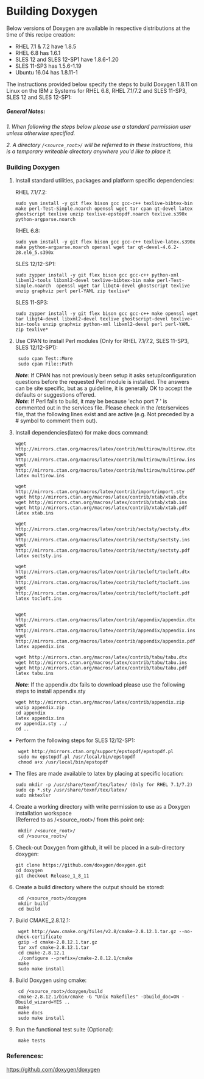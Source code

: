 <!---PACKAGE:Doxygen--->
<!---DISTRO:SLES 12:1.8.11--->
<!---DISTRO:SLES 11:1.8.11--->
<!---DISTRO:RHEL 7.1:1.8.11--->
<!---DISTRO:RHEL 6.6:1.8.11--->
<!---DISTRO:Ubuntu 16.x:1.8.11--->

# Building Doxygen

Below versions of Doxygen are available in respective distributions at the time of this recipe creation:

* RHEL 7.1 & 7.2 have  1.8.5  
* RHEL 6.8 has  1.6.1  
* SLES 12 and SLES 12-SP1 have  1.8.6-1.20  
* SLES 11-SP3 has  1.5.6-1.19  
* Ubuntu 16.04 has 1.8.11-1

The instructions provided below specify the steps to build Doxygen 1.8.11 on Linux on the IBM z Systems for RHEL 6.8, RHEL 7.1/7.2 and SLES 11-SP3, SLES 12 and SLES 12-SP1:

##### General Notes:
      
_1. When following the steps below please use a standard permission user unless otherwise specified._

_2. A directory `/<source_root>/` will be referred to in these instructions, this is a temporary writeable directory anywhere you'd like to place it._

### Building Doxygen

1. Install standard utilities, packages and platform specific dependencies:

    RHEL 7.1/7.2:

    ```
    sudo yum install -y git flex bison gcc gcc-c++ texlive-bibtex-bin make perl-Test-Simple.noarch openssl wget tar cpan qt-devel latex ghostscript texlive unzip texlive-epstopdf.noarch texlive.s390x python-argparse.noarch
     ```

    RHEL 6.8:
    ```
    sudo yum install -y git flex bison gcc gcc-c++ texlive-latex.s390x make python-argparse.noarch openssl wget tar qt-devel-4.6.2-28.el6_5.s390x
    ```

    SLES 12/12-SP1:
    ```
    sudo zypper install -y git flex bison gcc gcc-c++ python-xml libxml2-tools libxml2-devel texlive-bibtex-bin make perl-Test-Simple.noarch  openssl wget tar libqt4-devel ghostscript texlive unzip graphviz perl perl-YAML zip texlive*
    ```
 
    SLES 11-SP3:
    ```
    sudo zypper install -y git flex bison gcc gcc-c++ make openssl wget tar libqt4-devel libxml2-devel texlive ghostscript-devel texlive-bin-tools unzip graphviz python-xml libxml2-devel perl perl-YAML zip texlive*
    ```

2. Use CPAN to install Perl modules (Only for RHEL 7.1/7.2, SLES 11-SP3, SLES 12/12-SP1):
   ```	
    sudo cpan Test::More
    sudo cpan File::Path
   ```
   **_Note_**: If CPAN has not previously been setup it asks setup/configuration questions before the requested Perl module is installed. The answers can be site specific, but as a guideline, it is generally OK to accept the defaults or suggestions offered.  
   **_Note_**: If Perl fails to build, it may be because 'echo port 7 ' is commented out in the services file. Please check in the /etc/services file, that the following lines exist and are active (e.g. Not preceded by a # symbol to comment them out).

3. Install dependencies(latex) for make docs command:

     ```
	wget http://mirrors.ctan.org/macros/latex/contrib/multirow/multirow.dtx
	wget http://mirrors.ctan.org/macros/latex/contrib/multirow/multirow.ins
	wget http://mirrors.ctan.org/macros/latex/contrib/multirow/multirow.pdf
	latex multirow.ins
    
    wget  http://mirrors.ctan.org/macros/latex/contrib/import/import.sty 
    wget http://mirrors.ctan.org/macros/latex/contrib/xtab/xtab.dtx
    wget http://mirrors.ctan.org/macros/latex/contrib/xtab/xtab.ins 
    wget http://mirrors.ctan.org/macros/latex/contrib/xtab/xtab.pdf 
    latex xtab.ins 
	
    wget http://mirrors.ctan.org/macros/latex/contrib/sectsty/sectsty.dtx
    wget http://mirrors.ctan.org/macros/latex/contrib/sectsty/sectsty.ins 
    wget http://mirrors.ctan.org/macros/latex/contrib/sectsty/sectsty.pdf 
    latex sectsty.ins 
	
    wget http://mirrors.ctan.org/macros/latex/contrib/tocloft/tocloft.dtx 
    wget http://mirrors.ctan.org/macros/latex/contrib/tocloft/tocloft.ins 
    wget http://mirrors.ctan.org/macros/latex/contrib/tocloft/tocloft.pdf 
    latex tocloft.ins 
	
    
	wget http://mirrors.ctan.org/macros/latex/contrib/appendix/appendix.dtx
    wget http://mirrors.ctan.org/macros/latex/contrib/appendix/appendix.ins 
    wget http://mirrors.ctan.org/macros/latex/contrib/appendix/appendix.pdf 
    latex appendix.ins 
	
    wget http://mirrors.ctan.org/macros/latex/contrib/tabu/tabu.dtx 
    wget http://mirrors.ctan.org/macros/latex/contrib/tabu/tabu.ins 
    wget http://mirrors.ctan.org/macros/latex/contrib/tabu/tabu.pdf 
    latex tabu.ins
    ```
    
     **_Note_**: If the appendix.dtx fails to download please use the following steps to install appendix.sty
    ```
    wget http://mirrors.ctan.org/macros/latex/contrib/appendix.zip  
    unzip appendix.zip  
    cd appendix 
    latex appendix.ins
    mv appendix.sty ../
    cd ..
    ```

 *  Perform the following steps for SLES 12/12-SP1:  

    ```  
	 wget http://mirrors.ctan.org/support/epstopdf/epstopdf.pl  
     sudo mv epstopdf.pl /usr/local/bin/epstopdf  
     chmod a+x /usr/local/bin/epstopdf
    ```      
 *  The files are made available to latex by placing at specific location:  

    ```  
    sudo mkdir -p /usr/share/texmf/tex/latex/ (Only for RHEL 7.1/7.2)
    sudo cp *.sty /usr/share/texmf/tex/latex/  
    sudo mktexlsr
    ```

4. Create a working directory with write permission to use as a Doxygen installation workspace  
(Referred to as /\<source_root\>/ from this point on):

   ```
    mkdir /<source_root>/
    cd /<source_root>/
   ```

5. Check-out Doxygen from github, it will be placed in a sub-directory doxygen: 
    ```
    git clone https://github.com/doxygen/doxygen.git
    cd doxygen
    git checkout Release_1_8_11
    ```
   

6. Create a build directory where the output should be stored:
   ```
    cd /<source_root>/doxygen
    mkdir build
    cd build
   ```

7. Build CMAKE_2.8.12.1:
   ```
    wget http://www.cmake.org/files/v2.8/cmake-2.8.12.1.tar.gz --no-check-certificate
    gzip -d cmake-2.8.12.1.tar.gz
    tar xvf cmake-2.8.12.1.tar
    cd cmake-2.8.12.1
    ./configure --prefix=/cmake-2.8.12.1/cmake
    make
    sudo make install
   ```
8. Build Doxygen using cmake:  

   ```
    cd /<source_root>/doxygen/build
    cmake-2.8.12.1/bin/cmake -G "Unix Makefiles" -Dbuild_doc=ON -Dbuild_wizard=YES .. 
    make  
    make docs  
    sudo make install 
   ```
9. Run the functional test suite (Optional): 

   ```
    make tests
   ```  

### References:
https://github.com/doxygen/doxygen
